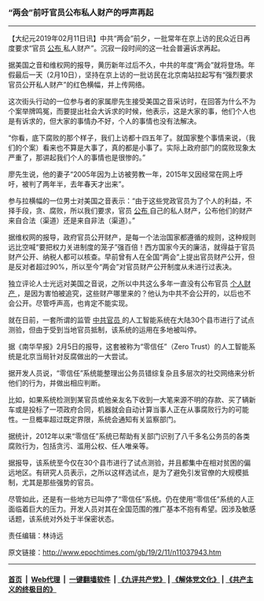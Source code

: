 ### “两会”前吁官员公布私人财产的呼声再起
------------------------

<p>
 【大纪元2019年02月11日讯】中共“两会”前夕，一批常年在京上访的民众近日再度要求“官员
 <a href="http://www.epochtimes.com/gb/tag/%E5%85%AC%E5%B8%83.html">
  公布
 </a>
 私人财产”。沉寂一段时间的这一社会普遍诉求再起。
</p>
<p>
 据美国之音和维权网的报导，黄历新年过后不久，中共的年度“两会”就将登场。年假最后一天（2月10日），坚持在京上访的一批访民在北京南站拉起写有“强烈要求官员公开私人财产”的红色横幅，并上传网络。
</p>
<p>
 这次街头行动的一位参与者的家属廖先生接受美国之音采访时，在回答为什么不为个案举牌鸣冤，而要提出社会大诉求的时候，他表示，这是大家的事，他们个人也是有诉求的，但大家的事情办不好，个人的事情也没有法解决。
</p>
<p>
 “你看，底下腐败的那个样子，我们上访都十四五年了。就国家整个事情来说，（我们的个案）看来也不算是大事了，真的都是小事了。实际上政府部门的腐败现象太严重了，那讲起我们个人的事情也是很惨的。”
</p>
<p>
 廖先生说，他的妻子“2005年因为上访被劳教一年，2015年又因经常在网上呼吁，被判了两年半，去年春天才出来”。
</p>
<p>
 参与拉横幅的一位男士对美国之音表示：“由于这些党政官员为了个人的利益，不择手段，贪、腐败，所以我们要求，官员
 <a href="http://www.epochtimes.com/gb/tag/%E5%85%AC%E5%B8%83.html">
  公布
 </a>
 自己的私人财产，公布他们的财产来自合法（渠道）还是来自非法（渠道）。”
</p>
<p>
 据维权网的报导，政府官员公开财产，是每一个法治国家都遵循的规则，这种规则远比空喊“要把权力关进制度的笼子”强百倍！西方国家今天的廉洁，就得益于官员财产公开、纳税人都可以核查。早前曾有人在全国“两会”上提出官员财产公开，但是反对者超过90%，所以至今“两会”对官员财产公开制度从未进行过表决。
</p>
<p>
 独立评论人士光远对美国之音说，之所以中共这么多年一直没有公布官员
 <a href="http://www.epochtimes.com/gb/tag/%E4%B8%AA%E4%BA%BA%E8%B4%A2%E4%BA%A7.html">
  个人财产
 </a>
 ，是因为害怕被追究，这些财产哪里来的？他认为中共不会公开的，以后也不会公开。尽管呼声高，也肯定不能实现。
</p>
<p>
 就在日前，一套所谓的监管
 <a href="http://www.epochtimes.com/gb/tag/%E4%B8%AD%E5%85%B1%E5%AE%98%E5%91%98.html">
  中共官员
 </a>
 的人工智能系统在大陆30个县市进行了试点测验，但由于受到当地官员抵制，该系统的运用在多地被叫停。
</p>
<p>
 据《南华早报》2月5日的报导，这套被称为“零信任”（Zero Trust）的人工智能系统是北京当局针对反腐做出的一大尝试。
</p>
<p>
 据开发人员说，“零信任”系统能整理出公务员错综复杂且多层次的社交网络来分析他们的行为，并做出相应判断。
</p>
<p>
 比如，如果系统检测到某官员或他亲友名下收到一大笔来源不明的存款、买了辆新车或是投标了一项政府合同，机器就会自动计算当事人正在从事腐败行为的可能性。一旦概率超过既定界限，系统会通知有关监察部门。
</p>
<p>
 据统计，2012年以来“零信任”系统已帮助有关部门识别了八千多名公务员的各类腐败行为，包括贪污、滥用公权、任人唯亲等。
</p>
<p>
 据报导，该系统至今仅在30个县市进行了试点测验，并且都集中在相对贫困的偏远地区。有研究人员表示，之所以这样选试点，是为了避免引发官僚的大规模抵制，尤其是那些强势的官员。
</p>
<p>
 尽管如此，还是有一些地方已叫停了“零信任”系统。仍在使用“零信任”系统的人正面临着巨大的压力。开发人员对其在全国范围的推广基本不抱有希望。因涉及敏感话题，该系统对外处于半保密状态。
</p>
<p>
 责任编辑：林诗远
</p>

原文链接：http://www.epochtimes.com/gb/19/2/11/n11037943.htm


------------------------
#### [首页](https://github.com/gfw-breaker/banned-news/blob/master/README.md) &nbsp;|&nbsp; [Web代理](https://github.com/labour-camp/helloworld) &nbsp;|&nbsp; [一键翻墙软件](https://github.com/gfw-breaker/nogfw/blob/master/README.md) &nbsp;| [《九评共产党》](https://github.com/gfw-breaker/9ping.md/blob/master/README.md#九评之一评共产党是什么) | [《解体党文化》](https://github.com/gfw-breaker/jtdwh.md/blob/master/README.md) | [《共产主义的终极目的》](https://github.com/gfw-breaker/gczydzjmd.md/blob/master/README.md)

